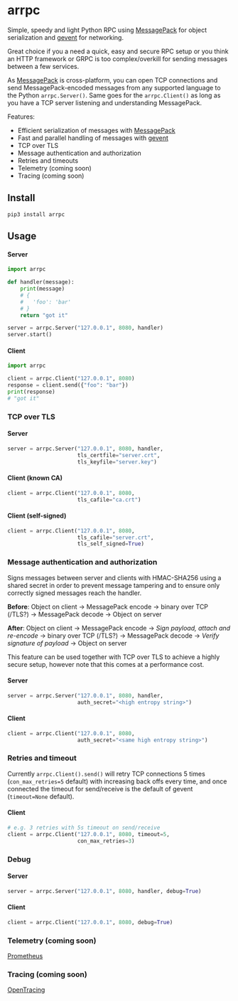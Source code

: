 # arrpc
Simple, speedy and light Python RPC using [MessagePack](https://msgpack.org/) for object serialization and [gevent](http://www.gevent.org/) for networking.

Great choice if you a need a quick, easy and secure RPC setup or you think an HTTP framework or GRPC is too complex/overkill for sending messages between a few services.

As [MessagePack](https://msgpack.org/) is cross-platform, you can open TCP connections and send MessagePack-encoded messages from any supported language to the Python `arrpc.Server()`. Same goes for the `arrpc.Client()` as long as you have a TCP server listening and understanding MessagePack.

Features:
- Efficient serialization of messages with [MessagePack](https://msgpack.org/)
- Fast and parallel handling of messages with [gevent](http://www.gevent.org/)
- TCP over TLS
- Message authentication and authorization
- Retries and timeouts
- Telemetry (coming soon)
- Tracing (coming soon)

## Install
```
pip3 install arrpc
```

## Usage
#### Server
```python
import arrpc

def handler(message):
    print(message)
    # {
    #   'foo': 'bar'
    # }
    return "got it"

server = arrpc.Server("127.0.0.1", 8080, handler)
server.start()
```

#### Client
```python
import arrpc

client = arrpc.Client("127.0.0.1", 8080)
response = client.send({"foo": "bar"})
print(response)
# "got it"
```

### TCP over TLS
#### Server
```python
server = arrpc.Server("127.0.0.1", 8080, handler,
                      tls_certfile="server.crt",
                      tls_keyfile="server.key")
```

#### Client (known CA)
```python
client = arrpc.Client("127.0.0.1", 8080,
                      tls_cafile="ca.crt")
```

#### Client (self-signed)
```python
client = arrpc.Client("127.0.0.1", 8080,
                      tls_cafile="server.crt",
                      tls_self_signed=True)
```

### Message authentication and authorization
Signs messages between server and clients with HMAC-SHA256 using a shared secret in order to prevent message tampering and to ensure only correctly signed messages reach the handler.

**Before**: Object on client -> MessagePack encode -> binary over TCP (/TLS?) -> MessagePack decode -> Object on server

**After**: Object on client -> MessagePack encode -> _Sign payload, attach and re-encode_ -> binary over TCP (/TLS?) -> MessagePack decode -> _Verify signature of payload_ -> Object on server

This feature can be used together with TCP over TLS to achieve a highly secure setup, however note that this comes at a performance cost.

#### Server
```python
server = arrpc.Server("127.0.0.1", 8080, handler,
                      auth_secret="<high entropy string>")
```

#### Client
```python
client = arrpc.Client("127.0.0.1", 8080,
                      auth_secret="<same high entropy string>")
```

### Retries and timeout
Currently `arrpc.Client().send()` will retry TCP connections 5 times (`con_max_retries=5` default) with increasing back offs every time, and once connected the timeout for send/receive is the default of gevent (`timeout=None` default).
#### Client
```python
# e.g. 3 retries with 5s timeout on send/receive
client = arrpc.Client("127.0.0.1", 8080, timeout=5,
                      con_max_retries=3)
```

### Debug
#### Server
```python
server = arrpc.Server("127.0.0.1", 8080, handler, debug=True)
```

#### Client
```python
client = arrpc.Client("127.0.0.1", 8080, debug=True)
```

### Telemetry (coming soon)

[Prometheus](https://github.com/prometheus/client_python)

### Tracing (coming soon)

[OpenTracing](https://github.com/opentracing/opentracing-python)

